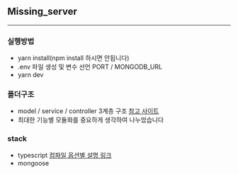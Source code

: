 ## Missing_server

---

### 실행방법

- yarn install(npm install 하시면 안됩니다)
- .env 파일 생성 및 변수 선언
  PORT / MONGODB_URL
- yarn dev

### 폴더구조

- model / service / controller 3계층 구조
  [참고 사이트](https://velog.io/@hopsprings2/%EA%B2%AC%EA%B3%A0%ED%95%9C-node.js-%ED%94%84%EB%A1%9C%EC%A0%9D%ED%8A%B8-%EC%95%84%ED%82%A4%ED%85%8D%EC%B3%90-%EC%84%A4%EA%B3%84%ED%95%98%EA%B8%B0#%ED%8F%B4%EB%8D%94-%EA%B5%AC%EC%A1%B0-)
- 최대한 기능별 모듈화를 중요하게 생각하여 나누었습니다

### stack

- typescript
  [컴파일 옵션별 설명 링크](https://geonlee.tistory.com/214)
- mongoose
